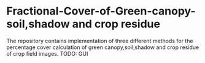 # Fractional-Cover-of-Green-canopy-soil,shadow and crop residue
The repository contains implementation of three different methods for the percentage cover calculation of green canopy,soil,shadow and crop residue of crop field images.
TODO: GUI
